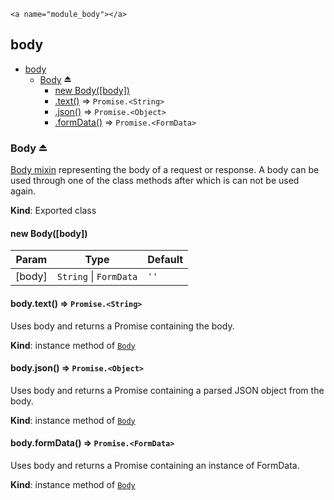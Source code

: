     <a name="module_body"></a>

## body

* [body](#module_body)
    * [Body](#exp_module_body--Body) ⏏
        * [new Body([body])](#new_module_body--Body_new)
        * [.text()](#module_body--Body+text) ⇒ <code>Promise.&lt;String&gt;</code>
        * [.json()](#module_body--Body+json) ⇒ <code>Promise.&lt;Object&gt;</code>
        * [.formData()](#module_body--Body+formData) ⇒ <code>Promise.&lt;FormData&gt;</code>

<a name="exp_module_body--Body"></a>

### Body ⏏
[Body mixin](https://fetch.spec.whatwg.org/#body-mixin) representing the body of a request or response. A body can be used through one of the class methods after which is can not be used again.

**Kind**: Exported class  
<a name="new_module_body--Body_new"></a>

#### new Body([body])

| Param | Type | Default |
| --- | --- | --- |
| [body] | <code>String</code> &#124; <code>FormData</code> | <code>&#x27;&#x27;</code> | 

<a name="module_body--Body+text"></a>

#### body.text() ⇒ <code>Promise.&lt;String&gt;</code>
Uses body and returns a Promise containing the body.

**Kind**: instance method of <code>[Body](#exp_module_body--Body)</code>  
<a name="module_body--Body+json"></a>

#### body.json() ⇒ <code>Promise.&lt;Object&gt;</code>
Uses body and returns a Promise containing a parsed JSON object from the body.

**Kind**: instance method of <code>[Body](#exp_module_body--Body)</code>  
<a name="module_body--Body+formData"></a>

#### body.formData() ⇒ <code>Promise.&lt;FormData&gt;</code>
Uses body and returns a Promise containing an instance of FormData.

**Kind**: instance method of <code>[Body](#exp_module_body--Body)</code>  
